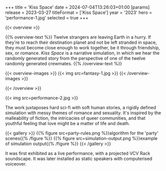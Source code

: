 +++
title = 'Kiss Space'
date = 2024-07-04T13:26:03+01:00
[params]
    release = 2023-03-27
    titleFormat = ['Kiss Space']
    year = '2023'
    hero = 'performance-1.jpg'
    selected = true
+++

{{< overview >}}

{{% overview-text %}}
Twelve strangers are leaving Earth in a hurry. If they're to reach their destination planet and not be left stranded in space, they must become close enough to work together, be it through friendship, sex, or romance. *Kiss Space* is a narrative simulation, in which we hear the randomly generated story from the perspective of one of the twelve randomly generated crewmates.
{{% /overview-text %}}

{{< overview-images >}}
{{< img src=fantasy-1.jpg >}}
{{< /overview-images >}}

{{< /overview >}}

{{< img src=performance-2.jpg >}}

The work juxtaposes hard sci-fi with soft human stories, a rigidly defined simulation with messy themes of romance and sexuality. It's inspired by the malleability of fiction, the intricacies of queer communities, and that youthful feeling that love might be a matter of life and death.

{{< gallery >}}
{{% figure src=party-rules.png %}}algorithm for the 'party' scenes{{% /figure %}}
{{% figure src=simulation-output.png %}}example of simulation output{{% /figure %}}
{{< /gallery >}}

It was first exhibited as a live performance, with a projected VCV Rack soundscape. It was later installed as static speakers with computerised voiceover.